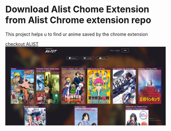 # Download Alist Chome Extension from Alist Chrome extension repo

This project helps u to find ur anime saved by the chrome extension

 [checkout ALIST](https://alist-miku.netlify.app/)
![login](https://github.com/jdragonjds/Alist_Web/blob/a6a2e446a9dd6a7f5e5cc5ef5086eb102164de0f/Alist%20web%201.PNG)
